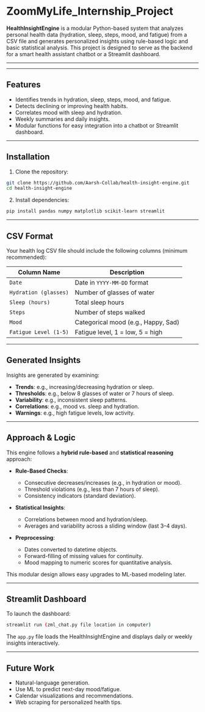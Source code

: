 
# ZoomMyLife_Internship_Project

**HealthInsightEngine** is a modular Python-based system that analyzes personal health data (hydration, sleep, steps, mood, and fatigue) from a CSV file and generates personalized insights using rule-based logic and basic statistical analysis. This project is designed to serve as the backend for a smart health assistant chatbot or a Streamlit dashboard.

---

---

## Features

- Identifies trends in hydration, sleep, steps, mood, and fatigue.
- Detects declining or improving health habits.
- Correlates mood with sleep and hydration.
- Weekly summaries and daily insights.
- Modular functions for easy integration into a chatbot or Streamlit dashboard.

---

## Installation

1. Clone the repository:

```bash
git clone https://github.com/Aarsh-Collab/health-insight-engine.git
cd health-insight-engine
```

2. Install dependencies:

```bash
pip install pandas numpy matplotlib scikit-learn streamlit 
```

---

## CSV Format

Your health log CSV file should include the following columns (minimum recommended):

| Column Name               | Description                         |
|---------------------------|-------------------------------------|
| `Date`                    | Date in `YYYY-MM-DD` format         |
| `Hydration (glasses)`     | Number of glasses of water          |
| `Sleep (hours)`           | Total sleep hours                   |
| `Steps`                   | Number of steps walked              |
| `Mood`                    | Categorical mood (e.g., Happy, Sad) |
| `Fatigue Level (1-5)`     | Fatigue level, 1 = low, 5 = high    |

---

## Generated Insights

Insights are generated by examining:

- **Trends**: e.g., increasing/decreasing hydration or sleep.
- **Thresholds**: e.g., below 8 glasses of water or 7 hours of sleep.
- **Variability**: e.g., inconsistent sleep patterns.
- **Correlations**: e.g., mood vs. sleep and hydration.
- **Warnings**: e.g., high fatigue levels, low activity.

---

## Approach & Logic

This engine follows a **hybrid rule-based** and **statistical reasoning** approach:

- **Rule-Based Checks**:
  - Consecutive decreases/increases (e.g., in hydration or mood).
  - Threshold violations (e.g., less than 7 hours of sleep).
  - Consistency indicators (standard deviation).

- **Statistical Insights**:
  - Correlations between mood and hydration/sleep.
  - Averages and variability across a sliding window (last 3–4 days).

- **Preprocessing**:
  - Dates converted to datetime objects.
  - Forward-filling of missing values for continuity.
  - Mood mapping to numeric scores for quantitative analysis.

This modular design allows easy upgrades to ML-based modeling later.

---

## Streamlit Dashboard

To launch the dashboard:

```bash
streamlit run (zml_chat.py file location in computer)
```

The `app.py` file loads the HealthInsightEngine and displays daily or weekly insights interactively.

---

## Future Work

-  Natural-language generation.
- Use ML to predict next-day mood/fatigue.
- Calendar visualizations and recommendations.
- Web scraping for personalized health tips.


